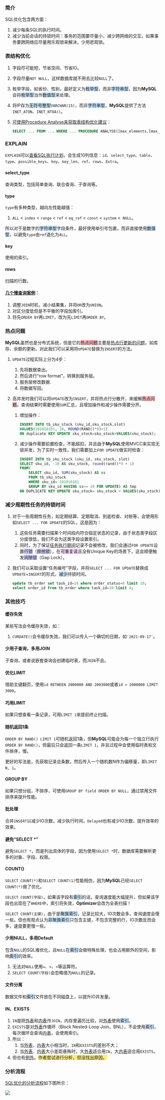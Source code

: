 ### 简介

SQL优化包含两方面：

1. 减少每条SQL的执行时间。
2. 减少当前会话的持锁时间：事务的范围要尽量小，减少跨网络的交互，如果事务要跨网络应尽量用乐观锁来解决，少用悲观锁。



### 表结构优化

1. 字段尽可能短，节省空间、节省IO。

2. 字段尽量`NOT NULL`，这样数据库就不用去比较`NULL`了。

3. 枚举字段，如省份、性别，最好定义为<span style=background:#c2e2ff>枚举型</span>，而非<span style=background:#c2e2ff>字符串型</span>，因为**MySQL**会将<span style=background:#c2e2ff>枚举型</span>当作<span style=background:#c2e2ff>数值型</span>来处理。

4. 将IP存为<span style=background:#c2e2ff>无符号整型</span>`VARCHAR(15)`，而非<span style=background:#c2e2ff>字符串型</span>，**MySQL**提供了方法`INET_ATON`、`INET_NTOA()`。

5. [可使用Procedure Analyse来获取表结构优化建议](http://www.cnblogs.com/duanxz/p/3968639.html)：

   ```sql
   SELECT ... FROM ... WHERE ... PROCEDURE ANALYSE([max_elements,[max_memory]])
   ```



### EXPLAIN

`EXPLAIN`可以[查看SQL执行计划](https://www.cnblogs.com/xuanzhi201111/p/4175635.html)，会生成10列信息：`id`、`select_type`、`table`、`type`、`possible_keys`、`key`、`key_len`、`ref`、`rows`、`Extra`。

#### select_type

查询类型，包括简单查询、联合查询、子查询等。

#### type

`type`有多种类型，越向左性能越强：

1. `ALL` < `index` < `range` < `ref` < `eq_ref` < `const` < `system` <` NULL`。

所以对于是数字的<span style=background:#c2e2ff>字符串型</span>字段条件，最好使用单引号包裹，而非直接使用<span style=background:#c2e2ff>数值型</span>，以避免`type`由`ref`退化为`ALL`。

#### key

使用的索引。

#### rows

扫描的行数。

#### [几个慢查询案例](https://tech.meituan.com/2014/06/30/mysql-index.html)：

1. 调整`JOIN`时机，减小结果集，并将`OR`改为`UNION`。
2. 对区分度低但是不平衡的字段加索引。
3. 将先`ORDER BY`再`LIMIT`，改为先`LIMIT`再`ORDER BY`。



### 热点问题

**MySQL**虽然也是分布式系统，但是它的<span style=background:#ffb8b8>热点问题</span>主要是[热点行更新的问题](https://www.cnblogs.com/wangiqngpei557/p/11962760.html)，如库存、余额的更新。对此我们可以采用将`UPDATE`替换为`INSERT`的方法。

1. `UPDATE`过程实际上分为4步：

   1. 先将数据查出。
   2. 然后进行“row format”，转换到服务层。
   3. 服务层修改数据.
   4. 将数据写回。

2. 高并发时我们可以将`UPDATE`改为`INSERT`，并将热点行分散开，来缓解<span style=background:#ffb8b8>热点问题</span>。查询结果时需要使用`SUM`汇总，且增加操作和减少操作需要分开。

   1. 增加操作：

      ```sql
      INSERT INTO tb_sku_stock (sku_id,sku_stock,slot)
      VALUES(101010101, 10, ROUND(RAND()*9)+1) 
      ON duplicate KEY UPDATE sku_stock=sku_stock+VALUES(sku_stock);
      ```

   2. 减少操作需要前置检查，不能超扣，并且由于**MySQL**使用MVCC来实现无锁并发，为了实时一致性，我们需要加上`FOR UPDATE`做实时检查：

      ```sql
      INSERT INTO tb_sku_stock (sku_id, sku_stock, slot)
      SELECT sku_id, -10 AS sku_stock, round(rand()*9 + 1)
      FROM(
          SELECT sku_id, SUM(sku_stock) AS ss
          FROM tb_sku_stock
          WHERE sku_id= 101010101
          GROUP BY sku_id HAVING ss>= 10 FOR UPDATE) AS tmp
      ON DUPLICATE KEY UPDATE sku_stock= sku_stock + VALUES(sku_stock)
      ```



### 减少周期性任务的持锁时间

1. 对于一些周期性任务，如定期结算、定期取消、到底检查、对账等，会使用形如`SELECT ... FOR UPDATE`的SQL，这是因为：

   1. 这些任务需要扫描某个时间段内符合指定状态的记录，由于状态类字段区分度很低，我们不会为这类字段设置索引。
   2. 同时，为了保证<u>任务执行期间</u>记录不会被修改，我们会通过`FOR UPDATE`设置<span style=background:#c9ccff>行锁</span>（<span style=background:#c9ccff>排他锁</span>），在<span style=background:#f8d2ff>可重复读</span>且没有Unique Key的场景下，这会顺便触发<span style=background:#c9ccff>间隙锁</span>（Gap Lock）。

2. 我们可以采取设置“任务编号”字段，并将`SELECT ... FOR UPDATE`替换成`UPDATE`+`INSERT`的形式，<span style=background:#c2e2ff>减少</span>持锁时间。

   ```sql
   update tb_order set task_id=10 where order_status=0 limit 10;
   select order_id from tb_order where task_id=10 limit 4;
   ```



### 其他技巧

#### 缓存失效

某些写法会令缓存失效，如：

1. `CURDATE()`会令缓存失效，我们可以传入一个确切的日期，如`'2021-09-17'`。

#### 少用子查询，多用JOIN

子查询，或者说嵌套查询会创建临时表，而`JOIN`不会。

#### 优化LIMIT

借助主键翻页，使用`id BETWEEN 2000000 AND 2003000`或者`id > 2000000 LIMIT 3000`。

#### 巧用LIMIT

如果只想查看一条记录，可用`LIMIT 1`来提前终止扫描。

#### 随机返回1条

`ORDER BY RAND() LIMIT 1`可随机返回1条，但**MySQL**可能会为每一个独立行执行`ORDER BY RAND()`，但最后只会返回一条`LIMIT 1`，并且过程中会使用临时表和文件排序，慢。

更好的写法是，先获取记录总条数，然后传入一个随机数N作为偏移量，即`LIMIT N, 1`。

#### GROUP BY

如果只想分组，不排序，可使用`GROUP BY field ORDER BY NULL`，通过禁用文件排序来提升性能。

#### 批处理

合并`INSERT`以减少IO次数，减少执行时间，`Delayed`也有减少IO次数、提升效率的效果。

#### 避免“SELECT *”

避免`SELECT *`，而是列出具体的字段，因为使用`SELECT *`时，数据库需要解析更多的对象、字段、权限。

#### COUNT()

`SELECT COUNT(*)`和`SELECT COUNT(1)`性能相仿，因为**MySQL**已经`SELECT COUNT(*)`做了优化。

`SELECT COUNT(字段)`，如果该字段有<span style=background:#c2e2ff>索引</span>的话，查询速度能大幅提升，但如果该字段也出现在了`WHERE`中，索引将失效，**Optimizer**会改为全表扫描！

`SELECT COUNT(主键)`，由于是<span style=background:#c2e2ff>聚族索引</span>，记录比较大，IO次数会多，查询速度会慢一些。但也有观点认为<span style=background:#c2e2ff>非聚族索引</span>只包含主键，不包含完整的行，IO次数反而会多，速度要更慢一些。

#### 少用NULL，多用Default

包含`NULL`的SQL难优化，且`NULL`在<span style=background:#c2e2ff>索引</span>会做特殊处理，也会占用额外的空间，影响<span style=background:#c2e2ff>索引</span>的效率。

1. 无法对`NULL`使用`=`、`>`、`<`等运算符。
2. `SELECT COUNT(字段)`会忽略值为`NULL`的记录。

#### 文件分离

数据文件和<span style=background:#c2e2ff>索引</span>文件放在不同磁盘上，以提升IO并发量。

#### IN、EXISTS

1. `IN`是把<u>外表</u>和<u>内表</u>作`JOIN`，内存里遍历比较，对<u>外表</u>使用<span style=background:#c2e2ff>索引</span>。
2. `EXISTS`是对<u>外表</u>作循环（Block Nested-Loop Join，BNL），不会使用<span style=background:#c2e2ff>索引</span>，每次循环会查询<u>内表</u>，会使用索引。
3. 所以：
   1. 当<u>外表</u>、<u>内表</u>大小相当时，`IN`和`EXISTS`的差别不大；
   2. 当<u>外表</u>、<u>内表</u>大小差距悬殊时，大<u>外表</u>适合用`IN`，大<u>内表</u>适合用`EXISTS`。
4. 但也有[例外](https://cloud.tencent.com/developer/article/1144244)。<span style=background:#ffee7c>作者尝试进行分析，但没找出原因。</span>



### 分析流程

[SQL优化的分析流程](https://juejin.cn/post/6844903502100037640)如下图所示：

![](../images/7/sql-optimization.svg)

